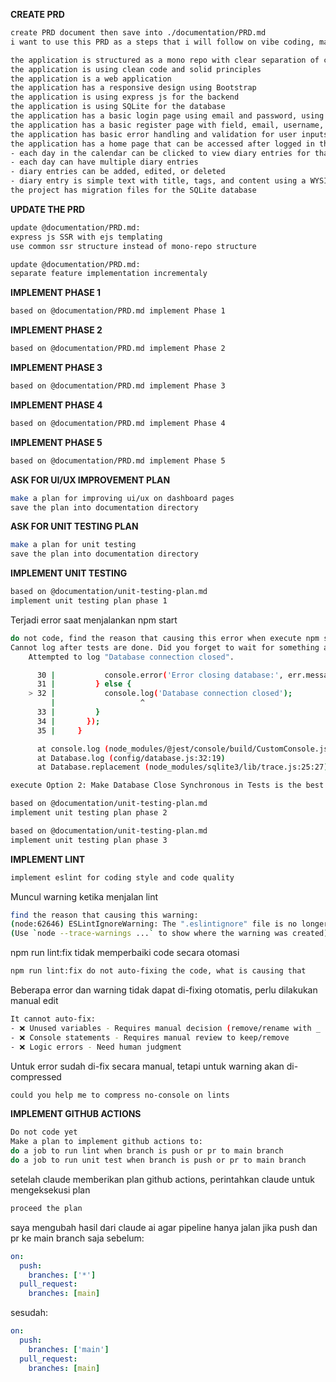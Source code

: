 **CREATE PRD**

```sh
create PRD document then save into ./documentation/PRD.md
i want to use this PRD as a steps that i will follow on vibe coding, make sure the document is concise and easy to read

the application is structured as a mono repo with clear separation of concerns
the application is using clean code and solid principles
the application is a web application
the application has a responsive design using Bootstrap
the application is using express js for the backend
the application is using SQLite for the database
the application has a basic login page using email and password, using JWT for authentication
the application has a basic register page with field, email, username, birth date, gender and password as inputs
the application has basic error handling and validation for user inputs
the application has a home page that can be accessed after logged in that shows a full calendar of the current month:
- each day in the calendar can be clicked to view diary entries for that day
- each day can have multiple diary entries
- diary entries can be added, edited, or deleted
- diary entry is simple text with title, tags, and content using a WYSIWYG editor
the project has migration files for the SQLite database
```

**UPDATE THE PRD**
```sh
update @documentation/PRD.md:
express js SSR with ejs templating
use common ssr structure instead of mono-repo structure
```

```sh
update @documentation/PRD.md:
separate feature implementation incrementaly
```

**IMPLEMENT PHASE 1**
```sh
based on @documentation/PRD.md implement Phase 1
```

**IMPLEMENT PHASE 2**
```sh
based on @documentation/PRD.md implement Phase 2
```

**IMPLEMENT PHASE 3**
```sh
based on @documentation/PRD.md implement Phase 3
```

**IMPLEMENT PHASE 4**
```sh
based on @documentation/PRD.md implement Phase 4
```

**IMPLEMENT PHASE 5**
```sh
based on @documentation/PRD.md implement Phase 5
```

**ASK FOR UI/UX IMPROVEMENT PLAN**
```sh
make a plan for improving ui/ux on dashboard pages
save the plan into documentation directory
```

**ASK FOR UNIT TESTING PLAN**
```sh
make a plan for unit testing
save the plan into documentation directory
```

**IMPLEMENT UNIT TESTING**
```sh
based on @documentation/unit-testing-plan.md
implement unit testing plan phase 1
```
Terjadi error saat menjalankan npm start
```sh
do not code, find the reason that causing this error when execute npm start. here is the error:
Cannot log after tests are done. Did you forget to wait for something async in your test?
    Attempted to log "Database connection closed".

      30 |           console.error('Error closing database:', err.message);
      31 |         } else {
    > 32 |           console.log('Database connection closed');
         |                   ^
      33 |         }
      34 |       });
      35 |     }

      at console.log (node_modules/@jest/console/build/CustomConsole.js:141:10)
      at Database.log (config/database.js:32:19)
      at Database.replacement (node_modules/sqlite3/lib/trace.js:25:27)
```

```sh
execute Option 2: Make Database Close Synchronous in Tests is the best option.
```

```sh
based on @documentation/unit-testing-plan.md
implement unit testing plan phase 2
```

```sh
based on @documentation/unit-testing-plan.md
implement unit testing plan phase 3
```

**IMPLEMENT LINT**
```sh
implement eslint for coding style and code quality
```

Muncul warning ketika menjalan lint
```sh
find the reason that causing this warning:
(node:62646) ESLintIgnoreWarning: The ".eslintignore" file is no longer supported. Switch to using the "ignores" property in "eslint.config.js": https://eslint.org/docs/latest/use/configure/migration-guide#ignoring-files
(Use `node --trace-warnings ...` to show where the warning was created)
```

npm run lint:fix tidak memperbaiki code secara otomasi
```sh
npm run lint:fix do not auto-fixing the code, what is causing that
```

Beberapa error dan warning tidak dapat di-fixing otomatis, perlu dilakukan manual edit
```sh
It cannot auto-fix:
- ❌ Unused variables - Requires manual decision (remove/rename with _ prefix)
- ❌ Console statements - Requires manual review to keep/remove
- ❌ Logic errors - Need human judgment
```

Untuk error sudah di-fix secara manual, tetapi untuk warning akan di-compressed
```sh
could you help me to compress no-console on lints
```

**IMPLEMENT GITHUB ACTIONS**
```sh
Do not code yet
Make a plan to implement github actions to:
do a job to run lint when branch is push or pr to main branch
do a job to run unit test when branch is push or pr to main branch
```

setelah claude memberikan plan github actions, perintahkan claude untuk mengeksekusi plan
```sh
proceed the plan
```

saya mengubah hasil dari claude ai agar pipeline hanya jalan jika push dan pr ke main branch saja
sebelum:

```yaml
on:
  push:
    branches: ['*']
  pull_request:
    branches: [main]
```

sesudah:

```yaml
on:
  push:
    branches: ['main']
  pull_request:
    branches: [main]
```
